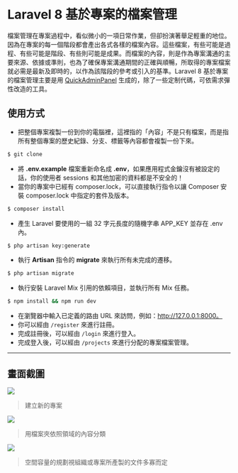 # Laravel 8 基於專案的檔案管理

檔案管理在專案過程中，看似微小的一項日常作業，但卻扮演著舉足輕重的地位。因為在專案的每一個階段都會產出各式各樣的檔案內容。這些檔案，有些可能是過程、有些可能是階段、有些則可能是成果。而檔案的內容，則是作為專案溝通的主要來源、依據或準則，也為了確保專案溝通期間的正確與順暢，所取得的專案檔案就必需是最新及即時的，以作為該階段的參考或引入的基準。Laravel 8 基於專案的檔案管理主要是用 [QuickAdminPanel](https://quickadminpanel.com) 生成的，除了一些定制代碼，可依需求彈性改造的工具。

## 使用方式
- 把整個專案複製一份到你的電腦裡，這裡指的「內容」不是只有檔案，而是指所有整個專案的歷史紀錄、分支、標籤等內容都會複製一份下來。
```sh
$ git clone
```
- 將 __.env.example__ 檔案重新命名成 __.env__，如果應用程式金鑰沒有被設定的話，你的使用者 sessions 和其他加密的資料都是不安全的！
- 當你的專案中已經有 composer.lock，可以直接執行指令以讓 Composer 安裝 composer.lock 中指定的套件及版本。
```sh
$ composer install
```
- 產生 Laravel 要使用的一組 32 字元長度的隨機字串 APP_KEY 並存在 .env 內。
```sh
$ php artisan key:generate
```
- 執行 __Artisan__ 指令的 __migrate__ 來執行所有未完成的遷移。
```sh
$ php artisan migrate
```
- 執行安裝 Laravel Mix 引用的依賴項目，並執行所有 Mix 任務。
```sh
$ npm install && npm run dev
```
- 在瀏覽器中輸入已定義的路由 URL 來訪問，例如：http://127.0.0.1:8000。
- 你可以經由 `/register` 來進行註冊。
- 完成註冊後，可以經由 `/login` 來進行登入。
- 完成登入後，可以經由 `/projects` 來進行分配的專案檔案管理。

----

## 畫面截圖
![](https://i.imgur.com/SACtQSY.png)
> 建立新的專案

![](https://i.imgur.com/omHPvbS.png)
> 用檔案夾依照領域的內容分類

![](https://i.imgur.com/jAM41Gw.png)
> 空間容量的規劃視組織或專案所產製的文件多寡而定